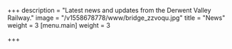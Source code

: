 +++
description = "Latest news and updates from the Derwent Valley Railway."
image = "/v1558678778/www/bridge_zzvoqu.jpg"
title = "News"
weight = 3
[menu.main]
weight = 3

+++
